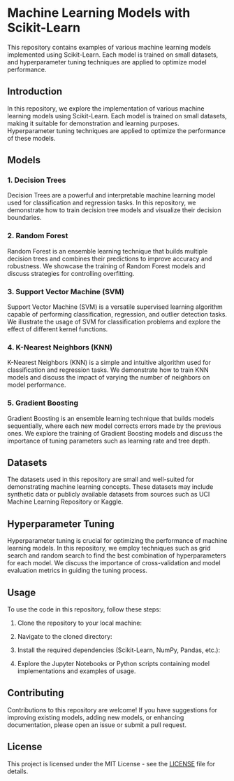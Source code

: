 # Machine Learning Models with Scikit-Learn

This repository contains examples of various machine learning models implemented using Scikit-Learn. Each model is trained on small datasets, and hyperparameter tuning techniques are applied to optimize model performance.

## Introduction

In this repository, we explore the implementation of various machine learning models using Scikit-Learn. Each model is trained on small datasets, making it suitable for demonstration and learning purposes. Hyperparameter tuning techniques are applied to optimize the performance of these models.

## Models

### 1. Decision Trees

Decision Trees are a powerful and interpretable machine learning model used for classification and regression tasks. In this repository, we demonstrate how to train decision tree models and visualize their decision boundaries.

### 2. Random Forest

Random Forest is an ensemble learning technique that builds multiple decision trees and combines their predictions to improve accuracy and robustness. We showcase the training of Random Forest models and discuss strategies for controlling overfitting.

### 3. Support Vector Machine (SVM)

Support Vector Machine (SVM) is a versatile supervised learning algorithm capable of performing classification, regression, and outlier detection tasks. We illustrate the usage of SVM for classification problems and explore the effect of different kernel functions.

### 4. K-Nearest Neighbors (KNN)

K-Nearest Neighbors (KNN) is a simple and intuitive algorithm used for classification and regression tasks. We demonstrate how to train KNN models and discuss the impact of varying the number of neighbors on model performance.

### 5. Gradient Boosting

Gradient Boosting is an ensemble learning technique that builds models sequentially, where each new model corrects errors made by the previous ones. We explore the training of Gradient Boosting models and discuss the importance of tuning parameters such as learning rate and tree depth.

## Datasets

The datasets used in this repository are small and well-suited for demonstrating machine learning concepts. These datasets may include synthetic data or publicly available datasets from sources such as UCI Machine Learning Repository or Kaggle.

## Hyperparameter Tuning

Hyperparameter tuning is crucial for optimizing the performance of machine learning models. In this repository, we employ techniques such as grid search and random search to find the best combination of hyperparameters for each model. We discuss the importance of cross-validation and model evaluation metrics in guiding the tuning process.

## Usage

To use the code in this repository, follow these steps:

1. Clone the repository to your local machine:
  
2. Navigate to the cloned directory:

3. Install the required dependencies (Scikit-Learn, NumPy, Pandas, etc.):

4. Explore the Jupyter Notebooks or Python scripts containing model implementations and examples of usage.

## Contributing

Contributions to this repository are welcome! If you have suggestions for improving existing models, adding new models, or enhancing documentation, please open an issue or submit a pull request.

## License

This project is licensed under the MIT License - see the [LICENSE](LICENSE) file for details.




